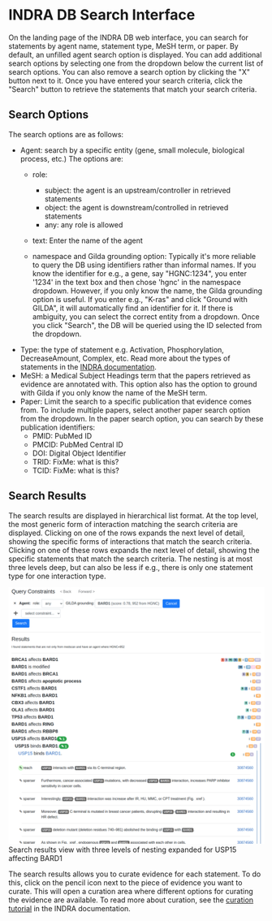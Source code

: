 # INDRA DB Search Interface

On the landing page of the INDRA DB web interface, you can search for statements by
agent name, statement type, MeSH term, or paper. By default, an unfilled agent search
option is displayed. You can add additional search options by selecting one from the
dropdown below the current list of search options. You can also remove a search option
by clicking the "X" button next to it. Once you have entered your search criteria, click
the "Search" button to retrieve the statements that match your search criteria.

## Search Options

The search options are as follows:

- Agent: search by a specific entity (gene, small molecule, biological process, etc.)
  The options are:
  - role:

    - subject: the agent is an upstream/controller in retrieved statements
    - object: the agent is downstream/controlled in retrieved statements
    - any: any role is allowed
  - text: Enter the name of the agent
  - namespace and Gilda grounding option: Typically it's more reliable to query the DB
    using identifiers rather than informal names. If you know the identifier for e.g., a
    gene, say "HGNC:1234", you enter '1234' in the text box and then chose 'hgnc' in the
    namespace dropdown. However, if you only know the name, the Gilda grounding option
    is useful. If you enter e.g., "K-ras" and click "Ground with GILDA", it will
    automatically find an identifier for it. If there is ambiguity, you can select the
    correct entity from a dropdown. Once you click "Search", the DB will be queried
    using the ID selected from the dropdown.
- Type: the type of statement e.g. Activation, Phosphorylation, DecreaseAmount, Complex,
  etc. Read more about the types of statements in the 
  [INDRA documentation](https://indra.readthedocs.io/en/latest/modules/statements.html).
- MeSH: a Medical Subject Headings term that the papers retrieved as evidence are
  annotated with. This option also has the option to ground with Gilda if you only know
  the name of the MeSH term.
- Paper: Limit the search to a specific publication that evidence comes from. To include
  multiple papers, select another paper search option from the dropdown. In the paper
  search option, you can search by these publication identifiers:
  - PMID: PubMed ID
  - PMCID: PubMed Central ID
  - DOI: Digital Object Identifier
  - TRID: FixMe: what is this?
  - TCID: FixMe: what is this?

## Search Results

The search results are displayed in hierarchical list format. At the top level, the
most generic form of interaction matching the search criteria are displayed. Clicking
on one of the rows expands the next level of detail, showing the specific forms of
interactions that match the search criteria. Clicking on one of these rows expands the
next level of detail, showing the specific statements that match the search criteria.
The nesting is at most three levels deep, but can also be less if e.g., there is only one
statement type for one interaction type.

![Web UI screenshot](../doc/web_ui_results_expanded.png)
<span class="caption">Search results view with three levels of nesting expanded for USP15 affecting BARD1</span>

The search results allows you to curate evidence for each statement. To do this, click
on the pencil icon next to the piece of evidence you want to curate. This will open a
curation area where different options for curating the evidence are available. To read
more about curation, see the
[curation tutorial](https://indra.readthedocs.io/en/latest/tutorials/html_curation.html)
in the INDRA documentation.
